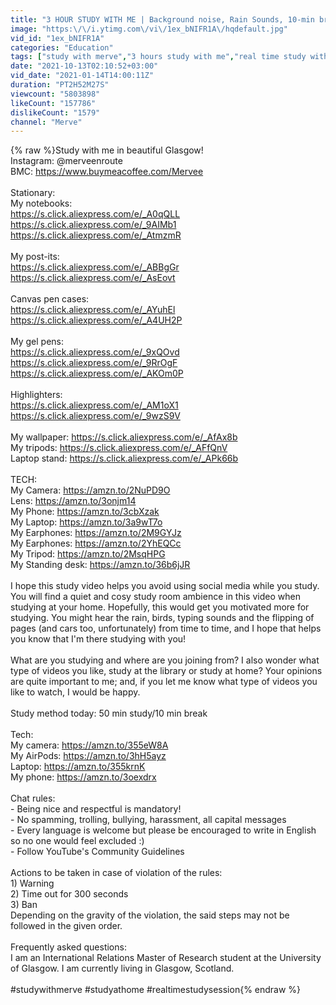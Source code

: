 ```yaml
---
title: "3 HOUR STUDY WITH ME | Background noise, Rain Sounds, 10-min break, No Music"
image: "https:\/\/i.ytimg.com\/vi\/1ex_bNIFR1A\/hqdefault.jpg"
vid_id: "1ex_bNIFR1A"
categories: "Education"
tags: ["study with merve","3 hours study with me","real time study with merve at the library no music no break"]
date: "2021-10-13T02:10:52+03:00"
vid_date: "2021-01-14T14:00:11Z"
duration: "PT2H52M27S"
viewcount: "5803898"
likeCount: "157786"
dislikeCount: "1579"
channel: "Merve"
---
```

{% raw %}Study with me in beautiful Glasgow!<br />Instagram: @merveenroute  <br />BMC: <a rel="nofollow" target="blank" href="https://www.buymeacoffee.com/Mervee">https://www.buymeacoffee.com/Mervee</a>              <br /><br />Stationary: <br />My notebooks: <br /><a rel="nofollow" target="blank" href="https://s.click.aliexpress.com/e/_A0qQLL">https://s.click.aliexpress.com/e/_A0qQLL</a><br /><a rel="nofollow" target="blank" href="https://s.click.aliexpress.com/e/_9AIMb1">https://s.click.aliexpress.com/e/_9AIMb1</a><br /><a rel="nofollow" target="blank" href="https://s.click.aliexpress.com/e/_AtmzmR">https://s.click.aliexpress.com/e/_AtmzmR</a><br /><br />My post-its: <br /><a rel="nofollow" target="blank" href="https://s.click.aliexpress.com/e/_ABBgGr">https://s.click.aliexpress.com/e/_ABBgGr</a><br /><a rel="nofollow" target="blank" href="https://s.click.aliexpress.com/e/_AsEovt">https://s.click.aliexpress.com/e/_AsEovt</a><br /><br />Canvas pen cases:<br /><a rel="nofollow" target="blank" href="https://s.click.aliexpress.com/e/_AYuhEl">https://s.click.aliexpress.com/e/_AYuhEl</a><br /><a rel="nofollow" target="blank" href="https://s.click.aliexpress.com/e/_A4UH2P">https://s.click.aliexpress.com/e/_A4UH2P</a><br /><br />My gel pens: <br /><a rel="nofollow" target="blank" href="https://s.click.aliexpress.com/e/_9xQOvd">https://s.click.aliexpress.com/e/_9xQOvd</a><br /><a rel="nofollow" target="blank" href="https://s.click.aliexpress.com/e/_9RrOgF">https://s.click.aliexpress.com/e/_9RrOgF</a><br /><a rel="nofollow" target="blank" href="https://s.click.aliexpress.com/e/_AKOm0P">https://s.click.aliexpress.com/e/_AKOm0P</a><br /><br />Highlighters: <br /><a rel="nofollow" target="blank" href="https://s.click.aliexpress.com/e/_AM1oX1">https://s.click.aliexpress.com/e/_AM1oX1</a><br /><a rel="nofollow" target="blank" href="https://s.click.aliexpress.com/e/_9wzS9V">https://s.click.aliexpress.com/e/_9wzS9V</a><br /><br />My wallpaper: <a rel="nofollow" target="blank" href="https://s.click.aliexpress.com/e/_AfAx8b">https://s.click.aliexpress.com/e/_AfAx8b</a><br />My tripods: <a rel="nofollow" target="blank" href="https://s.click.aliexpress.com/e/_AFfQnV">https://s.click.aliexpress.com/e/_AFfQnV</a><br />Laptop stand: <a rel="nofollow" target="blank" href="https://s.click.aliexpress.com/e/_APk66b">https://s.click.aliexpress.com/e/_APk66b</a><br /><br />TECH:<br />My Camera: <a rel="nofollow" target="blank" href="https://amzn.to/2NuPD9O">https://amzn.to/2NuPD9O</a><br />Lens: <a rel="nofollow" target="blank" href="https://amzn.to/3onjm14">https://amzn.to/3onjm14</a> <br />My Phone: <a rel="nofollow" target="blank" href="https://amzn.to/3cbXzak">https://amzn.to/3cbXzak</a><br />My Laptop: <a rel="nofollow" target="blank" href="https://amzn.to/3a9wT7o">https://amzn.to/3a9wT7o</a><br />My Earphones: <a rel="nofollow" target="blank" href="https://amzn.to/2M9GYJz">https://amzn.to/2M9GYJz</a><br />My Earphones: <a rel="nofollow" target="blank" href="https://amzn.to/2YhEQCc">https://amzn.to/2YhEQCc</a><br />My Tripod: <a rel="nofollow" target="blank" href="https://amzn.to/2MsqHPG">https://amzn.to/2MsqHPG</a><br />My Standing desk: <a rel="nofollow" target="blank" href="https://amzn.to/36b6jJR">https://amzn.to/36b6jJR</a><br /><br />I hope this study video helps you avoid using social media while you study. You will find a quiet and cosy study room ambience in this video when studying at your home. Hopefully, this would get you motivated more for studying. You might hear the rain, birds, typing sounds and the flipping of pages (and cars too, unfortunately) from time to time, and I hope that helps you know that I'm there studying with you!<br /><br />What are you studying and where are you joining from? I also wonder what type of videos you like, study at the library or study at home? Your opinions are quite important to me; and, if you let me know what type of videos you like to watch, I would be happy. <br /><br />Study method today: 50 min study/10 min break <br /><br />Tech: <br />My camera: <a rel="nofollow" target="blank" href="https://amzn.to/355eW8A">https://amzn.to/355eW8A</a><br />My AirPods: <a rel="nofollow" target="blank" href="https://amzn.to/3hH5ayz">https://amzn.to/3hH5ayz</a><br />Laptop: <a rel="nofollow" target="blank" href="https://amzn.to/355krnK">https://amzn.to/355krnK</a><br />My phone: <a rel="nofollow" target="blank" href="https://amzn.to/3oexdrx">https://amzn.to/3oexdrx</a><br /><br />Chat rules:<br />- Being nice and respectful is mandatory!<br />- No spamming, trolling, bullying, harassment, all capital messages<br />- Every language is welcome but please be encouraged to write in English so no one would feel excluded :) <br />- Follow YouTube's Community Guidelines<br /><br />Actions to be taken in case of violation of the rules:<br />1) Warning<br />2) Time out for 300 seconds<br />3) Ban<br />Depending on the gravity of the violation, the said steps may not be followed in the given order.<br /><br />Frequently asked questions: <br />I am an International Relations Master of Research student at the University of Glasgow. I am currently living in Glasgow, Scotland.<br /><br />#studywithmerve #studyathome #realtimestudysession{% endraw %}
